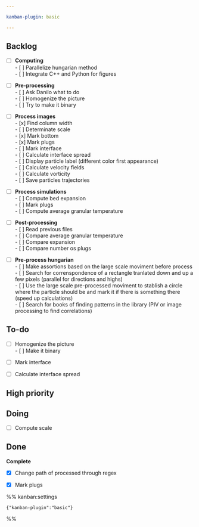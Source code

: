 ```yaml
---

kanban-plugin: basic

---
```


## Backlog

- [ ] **Computing**<br>- [ ] Parallelize hungarian method<br>- [ ] Integrate C++ and Python for figures
- [ ] **Pre-processing**<br>- [ ] Ask Danilo what to do<br>- [ ] Homogenize the picture<br>- [ ] Try to make it binary
- [ ] **Process images**<br>- [x] Find column width<br>- [ ] Determinate scale<br>- [x] Mark bottom<br>- [x] Mark plugs<br>- [ ] Mark interface<br>- [ ] Calculate interface spread<br>- [ ] Display particle label (different color first appearance)<br>- [ ] Calculate velocity fields<br>- [ ] Calculate vorticity<br>- [ ] Save particles trajectories
- [ ] **Process simulations**<br>- [ ] Compute bed expansion<br>- [ ] Mark plugs<br>- [ ] Compute average granular temperature
- [ ] **Post-processing**<br>- [ ] Read previous files<br>- [ ] Compare average granular temperature<br>- [ ] Compare expansion<br>- [ ] Compare number os plugs
- [ ] **Pre-process hungarian**<br>- [ ] Make assortions based on the large scale moviment before process<br>- [ ] Search for correnspondence of a rectangle tranlated down and up a few pixels (parallel for directions and highs)<br>- [ ] Use the large scale pre-processed moviment to stablish a circle where the particle should be and mark it if there is something there (speed up calculations)<br>- [ ] Search for books of finding patterns in the library (PIV or image processing to find correlations)


## To-do

- [ ] Homogenize the picture<br>- [ ] Make it binary
- [ ] Mark interface
- [ ] Calculate interface spread


## High priority



## Doing

- [ ] Compute scale


## Done

**Complete**
- [x] Change path of processed through regex
- [x] Mark plugs




%% kanban:settings
```
{"kanban-plugin":"basic"}
```
%%